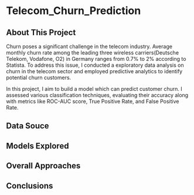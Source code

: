 # Telecom_Churn_Prediction

## About This Project

Churn poses a significant challenge in the telecom industry.  Average monthly churn rate among the leading three wireless carriers(Deutsche Telekom, Vodafone, O2) in Germany ranges from 0.7% to 2% according to Statista. To address this issue, I conducted a  exploratory data analysis on churn in the telecom sector and employed predictive analytics to identify potential churn customers.

In this project, I aim to build a model which can predict customer churn. I assessed various classification techniques, evaluating their accuracy along with metrics like ROC-AUC score, True Positive Rate, and False Positive Rate.

## Data Souce




## Models Explored 

## Overall Approaches 

## Conclusions

